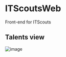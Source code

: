 # ITScoutsWeb
Front-end for ITScouts

## Talents view

![image](https://user-images.githubusercontent.com/15768915/118541933-9af6d100-b752-11eb-8dd6-a0562e01b3d5.png)
